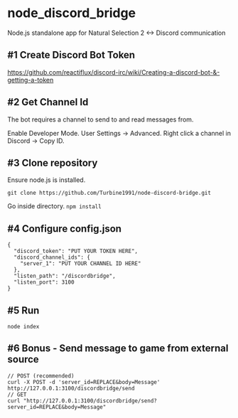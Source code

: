 # node_discord_bridge
Node.js standalone app for Natural Selection 2 &lt;-> Discord communication

## \#1 Create Discord Bot Token
https://github.com/reactiflux/discord-irc/wiki/Creating-a-discord-bot-&-getting-a-token

## \#2 Get Channel Id
The bot requires a channel to send to and read messages from.

Enable Developer Mode. User Settings -> Advanced.
Right click a channel in Discord -> Copy ID.

## \#3 Clone repository
Ensure node.js is installed.

`git clone https://github.com/Turbine1991/node-discord-bridge.git`

Go inside directory.
`npm install`

## \#4 Configure config.json
```
{
  "discord_token": "PUT YOUR TOKEN HERE",
  "discord_channel_ids": {
    "server_1": "PUT YOUR CHANNEL ID HERE"
  },
  "listen_path": "/discordbridge",
  "listen_port": 3100
}
```

## \#5 Run
`node index`

## \#6 Bonus - Send message to game from external source
```
// POST (recommended)
curl -X POST -d 'server_id=REPLACE&body=Message' http://127.0.0.1:3100/discordbridge/send
// GET
curl "http://127.0.0.1:3100/discordbridge/send?server_id=REPLACE&body=Message"
```
